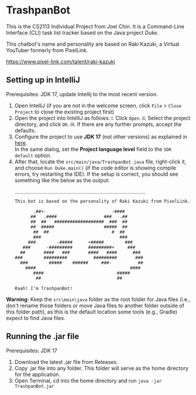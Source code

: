 # TrashpanBot

This is the CS2113 Individual Project from Joel Chin.
It is a Command-Line Interface (CLI) task list tracker based on the Java project _Duke_.

This chatbot's name and personality are based on Raki Kazuki, a Virtual YouTuber formerly from PixelLink.

https://www.pixel-link.com/talent/raki-kazuki

## Setting up in IntelliJ

Prerequisites: JDK 17, update Intellij to the most recent version.

1. Open IntelliJ (if you are not in the welcome screen, click `File` > `Close Project` to close the existing project first)
2. Open the project into IntelliJ as follows:
   i. Click `Open`.
   ii. Select the project directory, and click `OK`.
   iii. If there are any further prompts, accept the defaults.
3. Configure the project to use **JDK 17** (not other versions) as explained in [here](https://www.jetbrains.com/help/idea/sdk.html#set-up-jdk).<br>
   In the same dialog, set the **Project language level** field to the `SDK default` option.
4. After that, locate the `src/main/java/TrashpanBot.java` file, right-click it, and choose `Run Duke.main()` (if the code editor is showing compile errors, try restarting the IDE). If the setup is correct, you should see something like the below as the output:
   ```
   __________________________________________________

   This bot is based on the personality of Raki Kazuki from PixelLink.

          .##+-                         -####
         ##   .####                  ###   .##
         ##  ##   ###################  ###  ##
         ##  #####                   #####  ##
          ##  ##                        #  ##
          ###                              ###
        ###        -#####      +#####        ###
      ###      -#########      #########+     ###
     ##       ####   ###       ####   ####      ###
   ###        #########          #########       ###
     ###        #####    ######     ###-          ##
       ####                                    ####
          ####                            #####
           ##                             ##

   Raah! I'm TrashpanBot!
   ```

**Warning:** Keep the `src\main\java` folder as the root folder for Java files (i.e., don't rename those folders or move Java files to another folder outside of this folder path), as this is the default location some tools (e.g., Gradle) expect to find Java files.

## Running the .jar file

Prerequisites: JDK 17

1. Download the latest .jar file from Releases.
2. Copy .jar file into any folder. This folder will serve as the home directory for the application.
3. Open Terminal, cd into the home directory and run ```java -jar TrashpanBot.jar```
